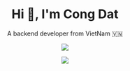 <h1 align="center">Hi 👋, I'm Cong Dat</h1>
<p align="center">A backend developer from VietNam 🇻🇳</p>

<p align="center"><img src="https://github-readme-stats.vercel.app/api?username=datdev2409&theme=gruvbox&show_icons=true&count_private=true"></p>
<p align="center"><img src="https://github-readme-stats.vercel.app/api/top-langs/?username=datdev2409&theme=gruvbox&layout=compact&langs_count=5"></p>
